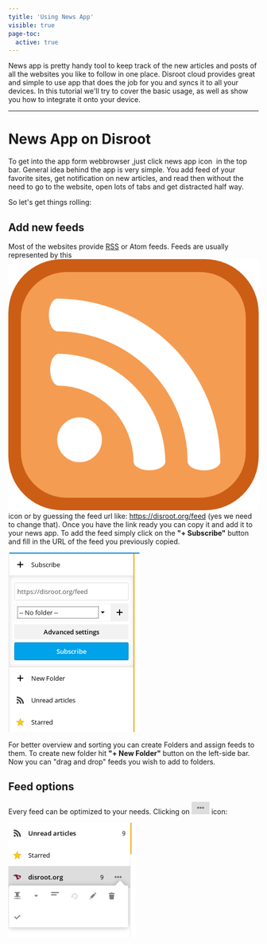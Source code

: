 ```yaml
---
tyitle: 'Using News App'
visible: true
page-toc:
  active: true
---
```


News app is pretty handy tool to keep track of the new articles and posts of all the websites you like to follow in one place. Disroot cloud provides great and simple to use app that does the job for you and syncs it to all your devices. In this tutorial we'll try to cover the basic usage, as well as show you how to integrate it onto your device.


----------
# News App on Disroot

To get into the app form webbrowser ,just click news app icon ![]() in the top bar. General idea behind the app is very simple. You add feed of your favorite sites, get notification on new articles, and read then without the need to go to the website, open lots of tabs and get distracted half way.

So let's get things rolling:
## Add new feeds
Most of the websites provide [RSS](https://en.wikipedia.org/wiki/RSS) or Atom feeds. Feeds are usually represented by this ![](rss_icon.png) icon or by guessing the feed url like: https://disroot.org/feed (yes we need to change that). Once you have the link ready you can copy it and add it to your news app.
To add the feed simply click on the **"+ Subscribe"** button and fill in the URL of the feed you previously copied.

![](news_add1.png)

For better overview and sorting you can create Folders and assign feeds to them. To create new folder hit **"+ New Folder"** button on the left-side bar. Now you can "drag and drop" feeds you wish to add to folders.

## Feed options
Every feed can be optimized to your needs. Clicking on ![](news_threedot.png) icon:

![](news_options.png)
